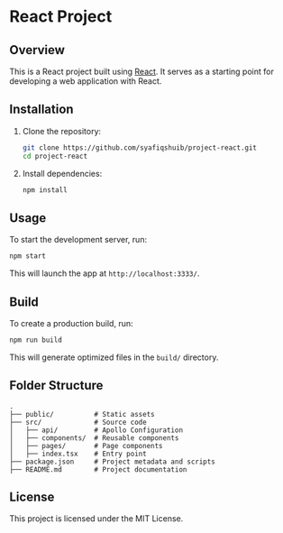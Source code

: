 # React Project

## Overview
This is a React project built using [React](https://reactjs.org/). It serves as a starting point for developing a web application with React.

## Installation
1. Clone the repository:
   ```sh
   git clone https://github.com/syafiqshuib/project-react.git
   cd project-react
   ```
2. Install dependencies:
   ```sh
   npm install
   ```

## Usage
To start the development server, run:
```sh
npm start
```
This will launch the app at `http://localhost:3333/`.

## Build
To create a production build, run:
```sh
npm run build
```
This will generate optimized files in the `build/` directory.

## Folder Structure
```
.
├── public/          # Static assets
├── src/             # Source code
│   ├── api/         # Apollo Configuration
│   ├── components/  # Reusable components
│   ├── pages/       # Page components
│   ├── index.tsx    # Entry point
├── package.json     # Project metadata and scripts
├── README.md        # Project documentation
```

## License
This project is licensed under the MIT License.


